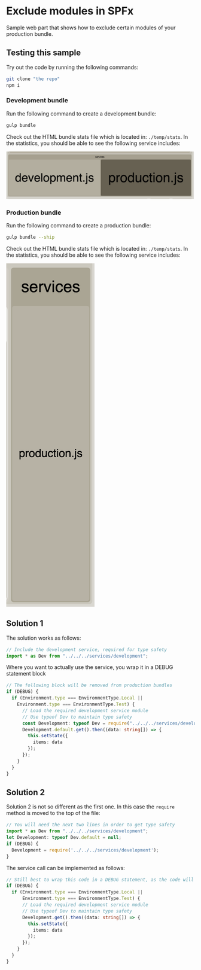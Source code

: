 # Exclude modules in SPFx

Sample web part that shows how to exclude certain modules of your production bundle.

## Testing this sample

Try out the code by running the following commands:

```bash
git clone "the repo"
npm i
```

### Development bundle

Run the following command to create a development bundle: 

```bash
gulp bundle
```

Check out the HTML bundle stats file which is located in: `./temp/stats`. In the statistics, you should be able to see the following service includes:

![Before](./assets/before.png)

### Production bundle

Run the following command to create a production bundle: 

```bash
gulp bundle --ship
```

Check out the HTML bundle stats file which is located in: `./temp/stats`. In the statistics, you should be able to see the following service includes:

![Before](./assets/after.png)


## Solution 1

The solution works as follows:

```TypeScript
// Include the development service, required for type safety
import * as Dev from "../../../services/development";
```

Where you want to actually use the service, you wrap it in a DEBUG statement block

```TypeScript
// The following block will be removed from production bundles
if (DEBUG) {
  if (Environment.type === EnvironmentType.Local ||
    Environment.type === EnvironmentType.Test) {
      // Load the required development service module
      // Use typeof Dev to maintain type safety
      const Development: typeof Dev = require("../../../services/development");
      Development.default.get().then((data: string[]) => {
        this.setState({
          items: data
        });
      });
    }
  }
}
```

## Solution 2

Solution 2 is not so different as the first one. In this case the `require` method is moved to the top of the file:

```TypeScript
// You will need the next two lines in order to get type safety
import * as Dev from "../../../services/development";
let Development: typeof Dev.default = null;
if (DEBUG) {
  Development = require('../../../services/development');
}
```

The service call can be implemented as follows:

```TypeScript
// Still best to wrap this code in a DEBUG statement, as the code will also get removed from the production bundle
if (DEBUG) {
  if (Environment.type === EnvironmentType.Local ||
      Environment.type === EnvironmentType.Test) {
      // Load the required development service module
      // Use typeof Dev to maintain type safety
      Development.get().then((data: string[]) => {
        this.setState({
          items: data
        });
      });
    }
  }
}
```
